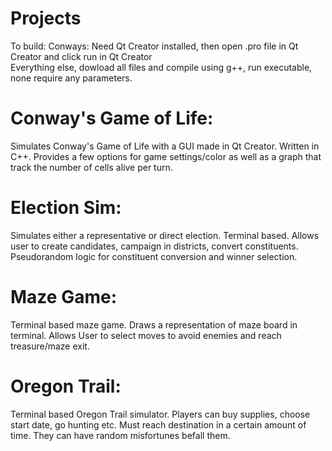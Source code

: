 # Projects
To build:
Conways: Need Qt Creator installed, then open .pro file in Qt Creator and click run in Qt Creator  
Everything else, dowload all files and compile using g++, run executable, none require any parameters.



# Conway's Game of Life:
Simulates Conway's Game of Life with a GUI made in Qt Creator. Written in C++. Provides a few options for game settings/color as well as a graph that track the number of cells alive per turn.


# Election Sim:
Simulates either a representative or direct election. Terminal based. Allows user to create candidates, campaign in districts, convert constituents. Pseudorandom logic for constituent conversion and winner selection.


# Maze Game:
Terminal based maze game. Draws a representation of maze board in terminal. Allows User to select moves to avoid enemies and reach treasure/maze exit.

# Oregon Trail:
Terminal based Oregon Trail simulator. Players can buy supplies, choose start date, go hunting etc. Must reach destination in a certain amount of time. They can have random misfortunes befall them.
